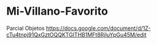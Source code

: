 # Mi-Villano-Favorito
Parcial Objetos
https://docs.google.com/document/d/1Z-cTu4tnpj91QxGztOQQKTGITHB1MFt8RjIuYpGu45M/edit 
